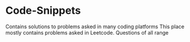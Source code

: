 # Code-Snippets
Contains solutions to problems asked in many coding platforms
This place mostly contains problems asked in Leetcode. Questions of all range
